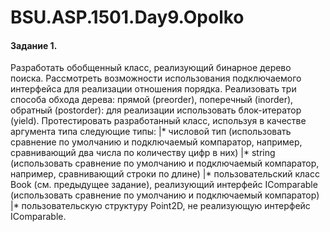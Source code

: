 # BSU.ASP.1501.Day9.Opolko

#### Задание 1.
Разработать обобщенный класс, реализующий бинарное дерево поиска. Рассмотреть возможности использования подключаемого интерфейса для реализации отношения порядка. 
Реализовать три способа обхода дерева: прямой (preorder), поперечный (inorder), обратный (postorder): для реализации использовать блок-итератор (yield). 
Протестировать разработанный класс, используя в качестве аргумента типа следующие типы:
|* числовой тип (использовать сравнение по умолчанию и подключаемый компаратор, например, сравнивающий два числа по количеству цифр в них)
|* string (использовать сравнение по умолчанию и подключаемый компаратор, например, сравнивающий строки по длине)
|* пользовательский класс Book (см. предыдущее задание), реализующий интерфейс IComparable (использовать сравнение по умолчанию и подключаемый компаратор)
|* пользовательскую структуру Point2D, не реализующую интерфейс IComparable.
